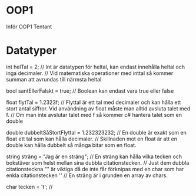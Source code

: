 # OOP1
Inför OOP1 Tentant

# Datatyper

int helTal = 2;
// Int är datatypen för heltal, kan endast innehålla heltal och inga decimaler.
// Vid matematiska operationer med inttal så kommer summan att avrundas till närmsta heltal

bool santEllerFalskt = true;
// Boolean kan endast vara true eller false

float flytTal = 1.2323f;
// Flyttal är ett tal med decimaler och kan hålla ett stort antal siffror. Vid användning av float måste man alltid avsluta talet med f.
// Om man inte avslutar talet med f så kommer c# hantera talet som en double

double dubbeltSåStortFlyttal = 1.232323232;
// En double är exakt som en float ett tal som kan hålla decimaler.
// Skillnaden mot en float är att en double kan hålla dubbelt så många bitar som en float.

string sträng = "Jag är en sträng";
// En sträng kan hålla vilka tecken och bokstäver som helst mellan sina dubbla citationstecken.
// Just dem dubbla citationsteckna "" är viktiga då de inte får förknipas med en char som har enkla citationstecken ''
// En sträng är i grunden en array av chars.

char tecken = 't';
// 
